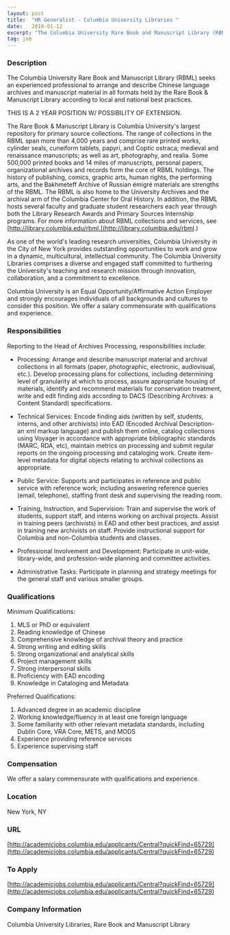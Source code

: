```yaml
---
layout: post
title:  "HR Generalist - Columbia University Libraries "
date:   2018-01-12
excerpt: "The Columbia University Rare Book and Manuscript Library (RBML) seeks an experienced professional to arrange and describe Chinese language archives and manuscript material in all formats held by the Rare Book & Manuscript Library according to local and national best practices. THIS IS A 2 YEAR POSITION W/ POSSIBILITY OF..."
tag: job
---
```


### Description   

The Columbia University Rare Book and Manuscript Library (RBML) seeks an experienced professional to arrange and describe Chinese language archives and manuscript material in all formats held by the Rare Book & Manuscript Library according to local and national best practices. 

THIS IS A 2 YEAR POSITION W/ POSSIBILITY OF EXTENSION. 

The Rare Book & Manuscript Library is Columbia University's largest repository for primary source collections. The range of collections in the RBML span more than 4,000 years and comprise rare printed works, cylinder seals, cuneiform tablets, papyri, and Coptic ostraca; medieval and renaissance manuscripts; as well as art, photography, and realia. Some 500,000 printed books and 14 miles of manuscripts, personal papers, organizational archives and records form the core of RBML holdings. The history of publishing, comics, graphic arts, human rights, the performing arts, and the Bakhmeteff Archive of Russian émigré materials are strengths of the RBML. The RBML is also home to the University Archives and the archival arm of the Columbia Center for Oral History. In addition, the RBML hosts several faculty and graduate student researchers each year through both the Library Research Awards and Primary Sources Internship programs. For more information about RBML collections and services, see [http://library.columbia.edu/rbml.](http://library.columbia.edu/rbml.) 

As one of the world's leading research universities, Columbia University in the City of New York provides outstanding opportunities to work and grow in a dynamic, multicultural, intellectual community. The Columbia University Libraries comprises a diverse and engaged staff committed to furthering the University's teaching and research mission through innovation, collaboration, and a commitment to excellence. 

Columbia University is an Equal Opportunity/Affirmative Action Employer and strongly encourages individuals of all backgrounds and cultures to consider this position. We offer a salary commensurate with qualifications and experience.  


### Responsibilities   

Reporting to the Head of Archives Processing, responsibilities include: 

- Processing: Arrange and describe manuscript material and archival collections in all formats (paper, photographic, electronic, audiovisual, etc.). Develop processing plans for collections, including determining level of granularity at which to process, assure appropriate housing of materials, identify and recommend materials for conservation treatment, write and edit finding aids according to DACS (Describing Archives: a Content Standard) specifications. 

- Technical Services: Encode finding aids (written by self, students, interns, and other archivists) into EAD (Encoded Archival Description- an xml markup language) and publish them online, catalog collections using Voyager in accordance with appropriate bibliographic standards (MARC, RDA, etc), maintain metrics on processing and submit regular reports on the ongoing processing and cataloging work. Create item-level metadata for digital objects relating to archival collections as appropriate. 

- Public Service: Supports and participates in reference and public service with reference work; including answering reference queries (email, telephone), staffing front desk and supervising the reading room. 

- Training, Instruction, and Supervision: Train and supervise the work of students, support staff, and interns working on archival projects. Assist in training peers (archivists) in EAD and other best practices, and assist in training new archivists on staff. Provide instructional support for Columbia and non-Columbia students and classes. 

- Professional Involvement and Development: Participate in unit-wide, library-wide, and profession-wide planning and committee activities. 

- Administrative Tasks: Participate in planning and strategy meetings for the general staff and various smaller groups. 


### Qualifications   

Minimum Qualifications:
1. MLS or PhD or equivalent
2. Reading knowledge of Chinese 
3. Comprehensive knowledge of archival theory and practice 
4. Strong writing and editing skills 
5. Strong organizational and analytical skills 
6. Project management skills 
7. Strong interpersonal skills 
8. Proficiency with EAD encoding 
9. Knowledge in Cataloging and Metadata  

Preferred Qualifications:
1. Advanced degree in an academic discipline 
2. Working knowledge/fluency in at least one foreign language 
3. Some familiarity with other relevant metadata standards, including Dublin Core, VRA Core, METS, and MODS 
4. Experience providing reference services 
5. Experience supervising staff  


### Compensation   

We offer a salary commensurate with qualifications and experience.  


### Location   

New York, NY


### URL   

[http://academicjobs.columbia.edu/applicants/Central?quickFind=65729](http://academicjobs.columbia.edu/applicants/Central?quickFind=65729)

### To Apply   

[http://academicjobs.columbia.edu/applicants/Central?quickFind=65729](http://academicjobs.columbia.edu/applicants/Central?quickFind=65729)


### Company Information   

Columbia University Libraries, Rare Book and Manuscript Library



